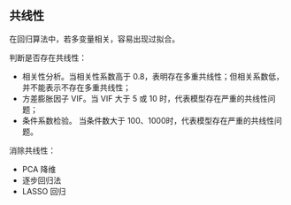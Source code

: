

## 共线性

在回归算法中，若多变量相关，容易出现过拟合。

判断是否存在共线性：

- 相关性分析。当相关性系数高于 0.8，表明存在多重共线性；但相关系数低，并不能表示不存在多重共线性；
- 方差膨胀因子 VIF。当 VIF 大于 5 或 10 时，代表模型存在严重的共线性问题；
- 条件系数检验。 当条件数大于 100、1000时，代表模型存在严重的共线性问题。

消除共线性：

- PCA 降维
- 逐步回归法
- LASSO 回归
